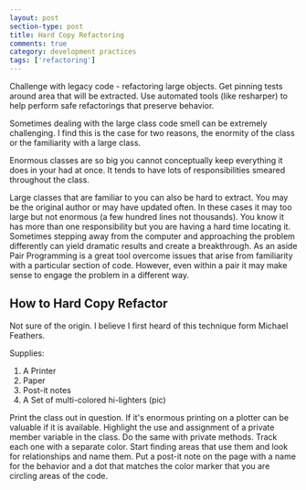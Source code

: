 ```yaml
---
layout: post
section-type: post
title: Hard Copy Refactoring
comments: true
category: development practices
tags: ['refactoring']
---
```

 
Challenge with legacy code - refactoring large objects.  Get pinning tests around area that will be extracted. Use automated tools (like resharper) to help perform safe refactorings that preserve behavior.

Sometimes dealing with the large class code smell can be extremely challenging. I find this is the case for two reasons, the enormity of the class or the familiarity with a large class.

Enormous classes are so big you cannot conceptually keep everything it does in your had at once. It tends to have lots of responsibilities smeared throughout the class. 

Large classes that are familiar to you can also be hard to extract. You may be the original author or may have updated often. In these cases it may too large but not enormous (a few hundred lines not thousands). You know it has more than one responsibility but you are having a hard time locating it. Sometimes stepping away from the computer and approaching the problem differently can yield dramatic results and create a breakthrough. As an aside Pair Programming is a great tool overcome issues that arise from familiarity with a particular section of code. However, even within a pair it may make sense to engage the problem in a different way.

## How to Hard Copy Refactor

Not sure of the origin. I believe I first heard of this technique form Michael Feathers.

Supplies:
1) A Printer
2) Paper
3) Post-it notes
4) A Set of multi-colored hi-lighters (pic)

Print the class out in question. If it's enormous printing on a plotter can be valuable if it is available. 
Highlight the use and assignment of a private member variable in the class. Do the same with private methods. Track each one with a separate color. Start finding areas that use them and look for relationships and name them. Put a post-it note on the page with a name for the behavior and a dot that matches the color marker that you are circling areas of the code.

